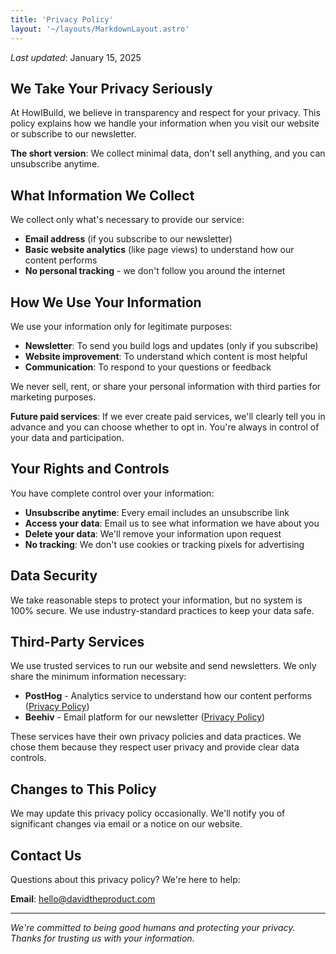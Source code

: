 ```yaml
---
title: 'Privacy Policy'
layout: '~/layouts/MarkdownLayout.astro'
---
```


_Last updated_: January 15, 2025

## We Take Your Privacy Seriously

At HowIBuild, we believe in transparency and respect for your privacy. This policy explains how we handle your information when you visit our website or subscribe to our newsletter.

**The short version**: We collect minimal data, don't sell anything, and you can unsubscribe anytime.

## What Information We Collect

We collect only what's necessary to provide our service:

- **Email address** (if you subscribe to our newsletter)
- **Basic website analytics** (like page views) to understand how our content performs
- **No personal tracking** - we don't follow you around the internet

## How We Use Your Information

We use your information only for legitimate purposes:

- **Newsletter**: To send you build logs and updates (only if you subscribe)
- **Website improvement**: To understand which content is most helpful
- **Communication**: To respond to your questions or feedback

We never sell, rent, or share your personal information with third parties for marketing purposes.

**Future paid services**: If we ever create paid services, we'll clearly tell you in advance and you can choose whether to opt in. You're always in control of your data and participation.

## Your Rights and Controls

You have complete control over your information:

- **Unsubscribe anytime**: Every email includes an unsubscribe link
- **Access your data**: Email us to see what information we have about you
- **Delete your data**: We'll remove your information upon request
- **No tracking**: We don't use cookies or tracking pixels for advertising

## Data Security

We take reasonable steps to protect your information, but no system is 100% secure. We use industry-standard practices to keep your data safe.

## Third-Party Services

We use trusted services to run our website and send newsletters. We only share the minimum information necessary:

- **PostHog** - Analytics service to understand how our content performs ([Privacy Policy](https://posthog.com/privacy))
- **Beehiv** - Email platform for our newsletter ([Privacy Policy](https://beehiv.com/privacy))

These services have their own privacy policies and data practices. We chose them because they respect user privacy and provide clear data controls.

## Changes to This Policy

We may update this privacy policy occasionally. We'll notify you of significant changes via email or a notice on our website.

## Contact Us

Questions about this privacy policy? We're here to help:

**Email**: [hello@davidtheproduct.com](mailto:hello@davidtheproduct.com)

---

*We're committed to being good humans and protecting your privacy. Thanks for trusting us with your information.*
